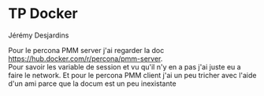 # TP Docker
Jérémy Desjardins

Pour le percona PMM server j'ai regarder la doc https://hub.docker.com/r/percona/pmm-server. <br> Pour savoir les variable de session et vu qu'il n'y en a pas
j'ai juste eu a faire le network. Et pour le percona PMM client j'ai un peu tricher avec l'aide d'un ami parce que la docum est un peu inexistante
